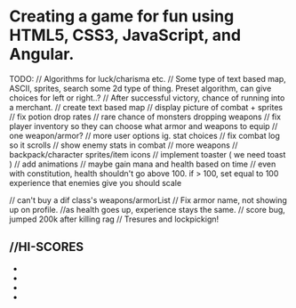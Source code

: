 # Creating a game for fun using HTML5, CSS3, JavaScript, and Angular.

TODO:
  // Algorithms for luck/charisma etc.
  // Some type of text based map, ASCII, sprites, search some 2d type of thing. Preset algorithm, can give choices for left or right..?
  // After successful victory, chance of running into a merchant.
  // create text based map
  // display picture of combat + sprites
  // fix potion drop rates
  // rare chance of monsters dropping weapons
  // fix player inventory so they can choose what armor and weapons to equip
  // one weapon/armor?
  // more user options ig. stat choices
  // fix combat log so it scrolls
  // show enemy stats in combat
  // more weapons
  // backpack/character sprites/item icons
  // implement toaster ( we need toast )
  // add animations
  // maybe gain mana and health based on time
  // even with constitution, health shouldn't go above 100. if > 100, set equal to 100
  experience that enemies give you should scale


  // can't buy a dif class's weapons/armorList
  // Fix armor name, not showing up on profile.
  //as health goes up, experience stays the same.
  // score bug, jumped 200k after killing rag
  // Tresures and lockpickign!

  //HI-SCORES
  -
  -
  -
  -
  -
